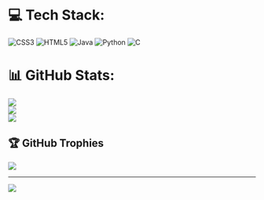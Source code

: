 # 💻 Tech Stack:
![CSS3](https://img.shields.io/badge/css3-%231572B6.svg?style=flat&logo=css3&logoColor=white)
![HTML5](https://img.shields.io/badge/html5-%23E34F26.svg?style=flat&logo=html5&logoColor=white)
![Java](https://img.shields.io/badge/java-%23ED8B00.svg?style=flat&logo=openjdk&logoColor=white)
![Python](https://img.shields.io/badge/python-3670A0?style=flat&logo=python&logoColor=ffdd54)
![C](https://img.shields.io/badge/c-%2300599C.svg?style=plastic&logo=c&logoColor=white)

# 📊 GitHub Stats:
![](https://github-readme-stats.vercel.app/api?username=1robie&theme=tokyonight&hide_border=false&include_all_commits=false&count_private=false)<br/>
![](https://streak-stats.demolab.com?user=1robie&theme=tokyonight&hide_border=false)<br/>
![](https://github-readme-stats.vercel.app/api/top-langs/?username=1robie&theme=tokyonight&hide_border=false&include_all_commits=false&count_private=false&layout=compact)

## 🏆 GitHub Trophies
![](https://github-profile-trophy.vercel.app/?username=1robie&theme=tokyonight&no-frame=false&no-bg=true&margin-w=4)

---
[![](https://visitcount.itsvg.in/api?id=1robie&icon=0&color=0)](https://visitcount.itsvg.in)
